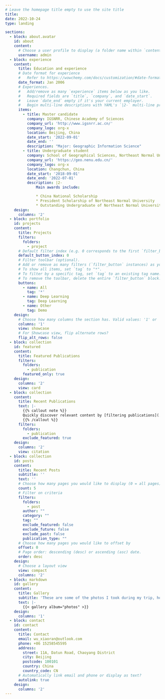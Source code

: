 ```yaml
---
# Leave the homepage title empty to use the site title
title:
date: 2022-10-24
type: landing

sections:
  - block: about.avatar
    id: about
    content:
      # Choose a user profile to display (a folder name within `content/authors/`)
      username: admin
  - block: experience
    content:
      title: Education and experience
      # Date format for experience
      #   Refer to https://wowchemy.com/docs/customization/#date-format
      date_format: Jan 2006
      # Experiences.
      #   Add/remove as many `experience` items below as you like.
      #   Required fields are `title`, `company`, and `date_start`.
      #   Leave `date_end` empty if it's your current employer.
      #   Begin multi-line descriptions with YAML's `|2-` multi-line prefix.
      items:
        - title: Master candidate
          company: IGSNRR, Chinese Academy of Sciences
          company_url: 'http://www.igsnrr.ac.cn/'
          company_logo: org-x
          location: Beijing, China
          date_start: '2022-09-01'
          date_end: ''
          description: "Major: Geographic Information Science"
        - title: Undergraduate student
          company: School of Geographical Sciences, Northeast Normal University
          company_url: 'https://geo.nenu.edu.cn/'
          company_logo: org-x
          location: Changchun, China
          date_start: '2018-09-01'
          date_end: '2022-07-01'
          description: |2-
              Main awards include:

              * China National Scholarship
              * President Scholarship of Northeast Normal University
              * Outstanding Undergraduate of Northeast Normal University
    design:
      columns: '2'
  - block: portfolio
    id: projects
    content:
      title: Projects
      filters:
        folders:
          - project
      # Default filter index (e.g. 0 corresponds to the first `filter_button` instance below).
      default_button_index: 0
      # Filter toolbar (optional).
      # Add or remove as many filters (`filter_button` instances) as you like.
      # To show all items, set `tag` to "*".
      # To filter by a specific tag, set `tag` to an existing tag name.
      # To remove the toolbar, delete the entire `filter_button` block.
      buttons:
        - name: All
          tag: '*'
        - name: Deep Learning
          tag: Deep Learning
        - name: Other
          tag: Demo
    design:
      # Choose how many columns the section has. Valid values: '1' or '2'.
      columns: '1'
      view: showcase
      # For Showcase view, flip alternate rows?
      flip_alt_rows: false
  - block: collection
    id: featured
    content:
      title: Featured Publications
      filters:
        folders:
          - publication
        featured_only: true
    design:
      columns: '2'
      view: card
  - block: collection
    content:
      title: Recent Publications
      text: |-
        {{% callout note %}}
        Quickly discover relevant content by [filtering publications](./publication/).
        {{% /callout %}}
      filters:
        folders:
          - publication
        exclude_featured: true
    design:
      columns: '2'
      view: citation
  - block: collection
    id: posts
    content:
      title: Recent Posts
      subtitle: ''
      text: ''
      # Choose how many pages you would like to display (0 = all pages)
      count: 5
      # Filter on criteria
      filters:
        folders:
          - post
        author: ""
        category: ""
        tag: ""
        exclude_featured: false
        exclude_future: false
        exclude_past: false
        publication_type: ""
      # Choose how many pages you would like to offset by
      offset: 0
      # Page order: descending (desc) or ascending (asc) date.
      order: desc
    design:
      # Choose a layout view
      view: compact
      columns: '2'
  - block: markdown
    id: gallery
    content:
      title: Gallery
      subtitle: 'These are some of the photos I took during my trip, hope you like them too!️️️️❤️❤️❤️'
      text: |-
        {{< gallery album="photos" >}}
    design:
      columns: '1'
  - block: contact
    id: contact
    content:
      title: Contact
      email: wu_xiaoran@outlook.com
      phone: +86 15258545595
      address:
        street: 11A, Datun Road, Chaoyang District
        city: Beijing
        postcode: 100101
        country: China
        country_code: CN
      # Automatically link email and phone or display as text?
      autolink: true
    design:
      columns: '2'
---
```

